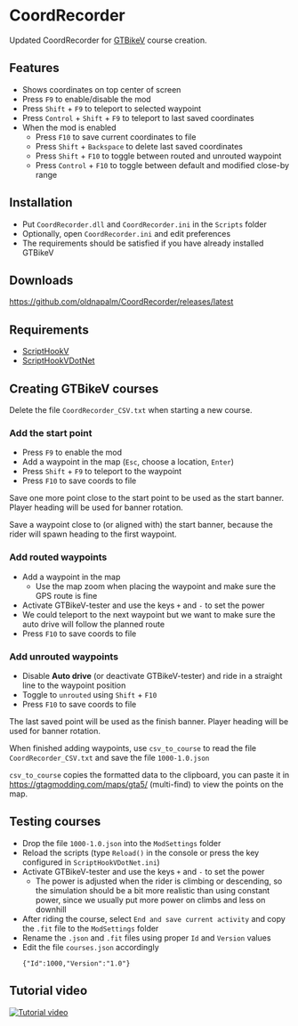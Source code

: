 # CoordRecorder

Updated CoordRecorder for [GTBikeV](https://www.gtbikev.com/) course creation.

## Features
- Shows coordinates on top center of screen
- Press `F9` to enable/disable the mod
- Press `Shift` + `F9` to teleport to selected waypoint
- Press `Control` + `Shift` + `F9` to teleport to last saved coordinates
- When the mod is enabled
  - Press `F10` to save current coordinates to file
  - Press `Shift` + `Backspace` to delete last saved coordinates
  - Press `Shift` + `F10` to toggle between routed and unrouted waypoint
  - Press `Control` + `F10` to toggle between default and modified close-by range

## Installation
- Put `CoordRecorder.dll` and `CoordRecorder.ini` in the `Scripts` folder
- Optionally, open `CoordRecorder.ini` and edit preferences
- The requirements should be satisfied if you have already installed GTBikeV

## Downloads
https://github.com/oldnapalm/CoordRecorder/releases/latest

## Requirements
- [ScriptHookV](http://www.dev-c.com/gtav/scripthookv/)
- [ScriptHookVDotNet](https://github.com/crosire/scripthookvdotnet/releases)

## Creating GTBikeV courses

Delete the file `CoordRecorder_CSV.txt` when starting a new course.

### Add the start point
- Press `F9` to enable the mod
- Add a waypoint in the map (`Esc`, choose a location, `Enter`)
- Press `Shift` + `F9` to teleport to the waypoint
- Press `F10` to save coords to file

Save one more point close to the start point to be used as the start banner. Player heading will be used for banner rotation.

Save a waypoint close to (or aligned with) the start banner, because the rider will spawn heading to the first waypoint.

### Add routed waypoints
- Add a waypoint in the map
  - Use the map zoom when placing the waypoint and make sure the GPS route is fine
- Activate GTBikeV-tester and use the keys `+` and `-` to set the power
- We could teleport to the next waypoint but we want to make sure the auto drive will follow the planned route
- Press `F10` to save coords to file

### Add unrouted waypoints
- Disable **Auto drive** (or deactivate GTBikeV-tester) and ride in a straight line to the waypoint position
- Toggle to `unrouted` using `Shift` + `F10`
- Press `F10` to save coords to file

The last saved point will be used as the finish banner. Player heading will be used for banner rotation.

When finished adding waypoints, use `csv_to_course` to read the file `CoordRecorder_CSV.txt` and save the file `1000-1.0.json`

`csv_to_course` copies the formatted data to the clipboard, you can paste it in https://gtagmodding.com/maps/gta5/ (multi-find) to view the points on the map.

## Testing courses

- Drop the file `1000-1.0.json` into the `ModSettings` folder
- Reload the scripts (type `Reload()` in the console or press the key configured in `ScriptHookVDotNet.ini`)
- Activate GTBikeV-tester and use the keys `+` and `-` to set the power
  - The power is adjusted when the rider is climbing or descending, so the simulation should be a bit more realistic than using constant power, since we usually put more power on climbs and less on downhill
- After riding the course, select `End and save current activity` and copy the `.fit` file to the `ModSettings` folder
- Rename the `.json` and `.fit` files using proper `Id` and `Version` values
- Edit the file `courses.json` accordingly
  ```
  {"Id":1000,"Version":"1.0"}
  ```

## Tutorial video
[![Tutorial video](https://img.youtube.com/vi/yNPSU6sPo9c/0.jpg)](https://www.youtube.com/watch?v=yNPSU6sPo9c)
